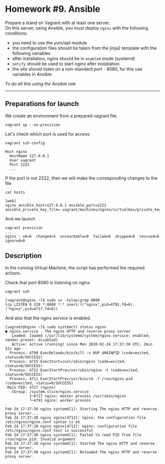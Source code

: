 # Homework #9. Ansible

Prepare a stand on Vagrant with at least one server.  
On this server, using Ansible, you must deploy `nginx` with the following conditions:
- you need to use the yum/apt module
- the configuration files should be taken from the jinja2 template with the following variables
- after installation, nginx should be in `enabled` mode (systemd)
- `notify` should be used to start nginx after installation
- the site should listen on a non-standard port - 8080, for this use variables in Ansible
  
*To do all this using the Ansible role*

---

## Preparations for launch
We create an environment from a prepared vagrant file.  
```
vagrant up --no-provision
```

Let's check which port is used for access  
```
vagrant ssh-config

Host nginx
  HostName 127.0.0.1
  User vagrant
  Port 2222
  ...
```

If the port is not 2222, then we will make the corresponding changes to the file
```
cat hosts

[web]
nginx ansible_host=127.0.0.1 ansible_port=2222 ansible_private_key_file=.vagrant/machines/nginx/virtualbox/private_key
```

And we launch
```
vagrant provision
...
nginx : ok=6  changed=5  unreachable=0  failed=0  skipped=0  rescued=0  ignored=0
```


## Description
In the running Virtual Machine, the script has performed the required actions.

Check that port 8080 is listening on nginx
```
vagrant ssh

[vagrant@nginx ~]$ sudo ss -tulnp|grep 8080
tcp LISTEN 0 128 *:8080 *:* users:(("nginx",pid=4791,fd=6),("nginx",pid=4717,fd=6))
```

And also that the nginx service is enabled.
```
[vagrant@nginx ~]$ sudo systemctl status nginx
● nginx.service - The nginx HTTP and reverse proxy server
   Loaded: loaded (/usr/lib/systemd/system/nginx.service; enabled; vendor preset: disabled)
   Active: active (running) since Mon 2020-02-24 17:37:38 UTC; 2min 22s ago
  Process: 4790 ExecReload=/bin/kill -s HUP $MAINPID (code=exited, status=0/SUCCESS)
  Process: 4715 ExecStart=/usr/sbin/nginx (code=exited, status=0/SUCCESS)
  Process: 4712 ExecStartPre=/usr/sbin/nginx -t (code=exited, status=0/SUCCESS)
  Process: 4711 ExecStartPre=/usr/bin/rm -f /run/nginx.pid (code=exited, status=0/SUCCESS)
 Main PID: 4717 (nginx)
   CGroup: /system.slice/nginx.service
           ├─4717 nginx: master process /usr/sbin/nginx
           └─4791 nginx: worker process

Feb 24 17:37:38 nginx systemd[1]: Starting The nginx HTTP and reverse proxy server...
Feb 24 17:37:38 nginx nginx[4712]: nginx: the configuration file /etc/nginx/nginx.conf syntax is ok
Feb 24 17:37:38 nginx nginx[4712]: nginx: configuration file /etc/nginx/nginx.conf test is successful
Feb 24 17:37:38 nginx systemd[1]: Failed to read PID from file /run/nginx.pid: Invalid argument
Feb 24 17:37:38 nginx systemd[1]: Started The nginx HTTP and reverse proxy server.
Feb 24 17:37:38 nginx systemd[1]: Reloaded The nginx HTTP and reverse proxy server.
```